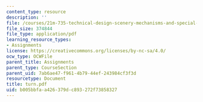 ```yaml
---
content_type: resource
description: ''
file: /courses/21m-735-technical-design-scenery-mechanisms-and-special-effects-spring-2004/b005bbfaa426379dc893272f73858327_turn.pdf
file_size: 374844
file_type: application/pdf
learning_resource_types:
- Assignments
license: https://creativecommons.org/licenses/by-nc-sa/4.0/
ocw_type: OCWFile
parent_title: Assignments
parent_type: CourseSection
parent_uid: 7ab6ae47-f961-4b79-44ef-243984cf3f3d
resourcetype: Document
title: turn.pdf
uid: b005bbfa-a426-379d-c893-272f73858327
---
```

